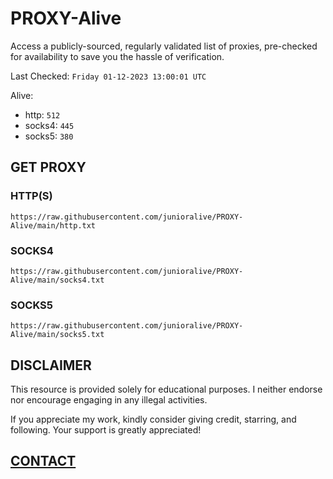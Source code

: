 # PROXY-Alive

Access a publicly-sourced, regularly validated list of proxies, pre-checked for availability to save you the hassle of verification.

Last Checked: `Friday 01-12-2023 13:00:01 UTC`

Alive:
- http: `512`
- socks4: `445`
- socks5: `380`

## GET PROXY

### HTTP(S)

```https://raw.githubusercontent.com/junioralive/PROXY-Alive/main/http.txt```

### SOCKS4

```https://raw.githubusercontent.com/junioralive/PROXY-Alive/main/socks4.txt```

### SOCKS5

```https://raw.githubusercontent.com/junioralive/PROXY-Alive/main/socks5.txt```

## DISCLAIMER

This resource is provided solely for educational purposes. I neither endorse nor encourage engaging in any illegal activities.

If you appreciate my work, kindly consider giving credit, starring, and following. Your support is greatly appreciated! 

## [CONTACT](https://t.me/TheJuniorAlive)
